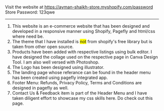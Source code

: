 Visit the website at https://ayman-shaikh-store.myshopify.com/password
<br>
Store Password: 123qwe
<hr>
<ol>
    <li>This website is an e-commerce website that has been designed and developed in a responsive manner using Shopify, Pagefly and html/css where need be. </li>
    <li>The theme that I have installed is <span style="background-color: yellow;">not</span> from shopify's free library but is taken from other open source.</li>
    <li>Products have been added with respective listings using bulk editor. I have designed the collage used on the respective page in Canva Design Tool. I am also well versed with Photoshop.</li>
    <li>The Logo has been designed using illustrator.</li>
    <li>The landing page whose referance can be found in the header menu has been created using pagefly integrated app.</li>
    <li>Footer Menu: Refunds, Privacy Policy, Terms and Conditions are designed in pagefly as well.</li>
    <li>Contact Us & Feedback item is part of the Header Menu and I have taken diligent effort to showcase my css skills here. Do check out this page.</li>
</ol>
